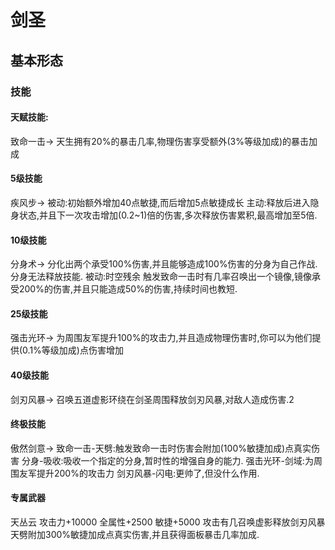 # 剑圣

## 基本形态
### 技能

#### 天赋技能:
致命一击->
天生拥有20%的暴击几率,物理伤害享受额外(3%等级加成)的暴击加成

#### 5级技能
疾风步->
被动:初始额外增加40点敏捷,而后增加5点敏捷成长
主动:释放后进入隐身状态,并且下一次攻击增加(0.2~1)倍的伤害,多次释放伤害累积,最高增加至5倍.

#### 10级技能
分身术->
分化出两个承受100%伤害,并且能够造成100%伤害的分身为自己作战.分身无法释放技能.
被动:时空残余 触发致命一击时有几率召唤出一个镜像,镜像承受200%的伤害,并且只能造成50%的伤害,持续时间也教短.

#### 25级技能
强击光环->
为周围友军提升100%的攻击力,并且造成物理伤害时,你可以为他们提供(0.1%等级加成)点伤害增加

#### 40级技能
剑刃风暴->
召唤五道虚影环绕在剑圣周围释放剑刃风暴,对敌人造成伤害.2

#### 终极技能
傲然剑意->
致命一击-天劈:触发致命一击时伤害会附加(100%敏捷加成)点真实伤害
分身-吸收:吸收一个指定的分身,暂时性的增强自身的能力.
强击光环-剑域:为周围友军提升200%的攻击力
剑刃风暴-闪电:更帅了,但没什么作用.

#### 专属武器
天丛云
攻击力+10000
全属性+2500
敏捷+5000
攻击有几召唤虚影释放剑刃风暴
天劈附加300%敏捷加成点真实伤害,并且获得面板暴击几率加成.
